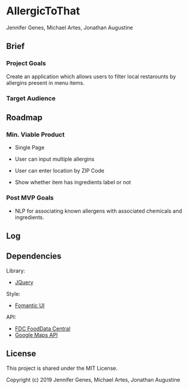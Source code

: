 # AllergicToThat

Jennifer Genes, Michael Artes, Jonathan Augustine

## Brief

### Project Goals

Create an application which allows users to filter local
restarounts by allergins present in menu items.

### Target Audience

## Roadmap

### Min. Viable Product

- Single Page
- User can input multiple allergins
- User can enter location by ZIP Code

- Show whether item has ingredients label or not

### Post MVP Goals

- NLP for associating known allergens with associated chemicals and ingredients.

## Log

## Dependencies

Library:

- [JQuery](https://code.jquery.com/)

Style:

- [Fomantic UI](https://fomantic-ui.com/)

API:

- [FDC FoodData Central](https://fdc.nal.usda.gov/index.html)
- [Google Maps API](https://developers.google.com/maps/documentation)

## License

This project is shared under the MIT License.

Copyright (c) 2019 Jennifer Genes, Michael Artes, Jonathan Augustine
